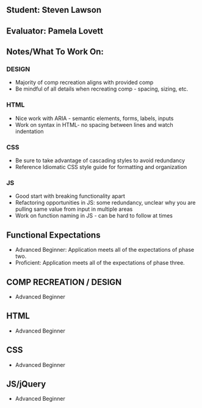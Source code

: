 ## Student: Steven Lawson
## Evaluator: Pamela Lovett
## Notes/What To Work On:

### DESIGN
- Majority of comp recreation aligns with provided comp
- Be mindful of all details when recreating comp - spacing, sizing, etc.

### HTML
- Nice work with ARIA - semantic elements, forms, labels, inputs
- Work on syntax in HTML- no spacing between lines and watch indentation

### CSS
- Be sure to take advantage of cascading styles to avoid redundancy
- Reference Idiomatic CSS style guide for formatting and organization

### JS
- Good start with breaking functionality apart
- Refactoring opportunities in JS: some redundancy, unclear why you are pulling same value from input in multiple areas 
- Work on function naming in JS - can be hard to follow at times

## Functional Expectations
  
* Advanced Beginner: Application meets all of the expectations of phase two.  
* Proficient: Application meets all of the expectations of phase three.    

## COMP RECREATION / DESIGN
 
* Advanced Beginner  

## HTML

* Advanced Beginner  

## CSS

* Advanced Beginner  

## JS/jQuery

* Advanced Beginner  